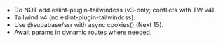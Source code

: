 - Do NOT add eslint-plugin-tailwindcss (v3-only; conflicts with TW v4).
- Tailwind v4 (no eslint-plugin-tailwindcss).
- Use @supabase/ssr with async cookies() (Next 15).
- Await params in dynamic routes where needed.
